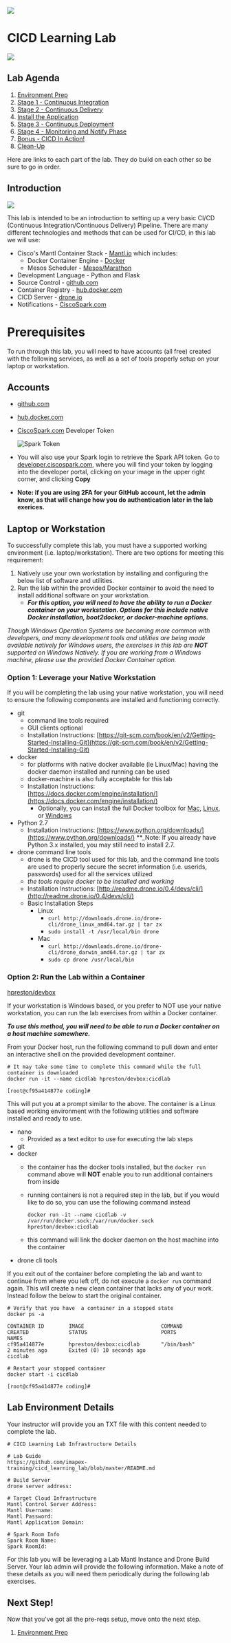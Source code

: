 [item]: # (slide)

![](http://imapex.io/images/imapex_standing_text_sm.png)

[item]: # (/slide)

[item]: # (slide)

# CICD Learning Lab

![](images/stage_final_diagram.png)


[item]: # (/slide)

[item]: # (slide)

## Lab Agenda

1. [Environment Prep](environment_prep.md)
2. [Stage 1 - Continuous Integration](cicd_stage_1.md)
3. [Stage 2 - Continuous Delivery](cicd_stage_2.md)
4. [Install the Application](app_install.md)
5. [Stage 3 - Continuous Deployment](cicd_stage_3.md)
6. [Stage 4 - Monitoring and Notify Phase](notify_phase.md)
7. [Bonus - CICD In Action!](bonus.md)
8. [Clean-Up](cleanup.md)

[item]: # (/slide)

Here are links to each part of the lab.  They do build on each other so be sure to go in order.

[item]: # (slide)

## Introduction

![](images/labcomponents.png)

[item]: # (/slide)

This lab is intended to be an introduction to setting up a very basic CI/CD (Continuous Integration/Continuous Delivery) Pipeline.  There are many different technologies and methods that can be used for CI/CD, in this lab we will use:

* Cisco's Mantl Container Stack - [Mantl.io](http://mantl.io) which includes:
  * Docker Container Engine - [Docker](http://www.docker.com)
  * Mesos Scheduler - [Mesos/Marathon](http://mesos.apache.org)
* Development Language - Python and Flask
* Source Control - [github.com](https://github.com)
* Container Registry - [hub.docker.com](http://hub.docker.com)
* CICD Server - [drone.io](http://drone.io)
* Notifications - [CiscoSpark.com](http://CiscoSpark.com)

[item]: # (slide)

# Prerequisites

[item]: # (/slide)

To run through this lab, you will need to have accounts (all free) created with the following services, as well as a set of tools properly setup on your laptop or workstation.

[item]: # (slide)

## Accounts

* [github.com](https://github.com)
* [hub.docker.com](http://hub.docker.com)
* [CiscoSpark.com](http://CiscoSpark.com) Developer Token

    ![Spark Token](images/spark_token.png)

[item]: # (/slide)

* You will also use your Spark login to retrieve the Spark API token. Go to [developer.ciscospark.com](http://developer.ciscospark.com), where you will find your token by logging into the developer portal, clicking on your image in the upper right corner, and clicking **Copy**

* **Note: if you are using 2FA for your GitHub account, let the admin know, as that will change how you do authentication later in the lab exerices.**


[item]: # (slide)

## Laptop or Workstation

[item]: # (/slide)

To successfully complete this lab, you must have a supported working environment (i.e. laptop/workstation).  There are two options for meeting this requirement:

1. Natively use your own workstation by installing and configuring the below list of software and utilities.
2. Run the lab within the provided Docker container to avoid the need to install additional software on your workstation.
   * **_For this option, you will need to have the ability to run a Docker container on your workstation.  Options for this include native Docker installation, boot2docker, or docker-machine options._**

_Though Windows Operation Systems are becoming more common with developers, and many development tools and utilities are being made available natively for Windows users, the exercises in this lab are **NOT** supported on Windows Natively.  If you are working from a Windows machine, please use the provided Docker Container option._

[item]: # (slide)

### Option 1: Leverage your Native Workstation

[item]: # (/slide)

If you will be completing the lab using your native workstation, you will need to ensure the following components are installed and functioning correctly.

* git
  * command line tools required
  * GUI clients optional
  * Installation Instructions: [https://git-scm.com/book/en/v2/Getting-Started-Installing-Git](https://git-scm.com/book/en/v2/Getting-Started-Installing-Git)
* docker
  * for platforms with native docker available (ie Linux/Mac) having the docker daemon installed and running can be used
  * docker-machine is also fully acceptable for this lab
  * Installation Instructions: [https://docs.docker.com/engine/installation/](https://docs.docker.com/engine/installation/)
    * Optionally, you can install the full Docker toolbox for [Mac](https://docs.docker.com/v1.10/mac/), [Linux](https://docs.docker.com/v1.10/linux/), or [Windows](https://docs.docker.com/v1.10/windows/)
* Python 2.7
  * Installation Instructions: [https://www.python.org/downloads/](https://www.python.org/downloads/)
  **_Note: If you already have Python 3.x installed, you may still need to install 2.7.
* drone command line tools
  * drone is the CICD tool used for this lab, and the command line tools are used to properly secure the secret information (i.e. userids, passwords) used for all the services utilized
  * _the tools require docker to be installed and working_
  * Installation Instructions: [http://readme.drone.io/0.4/devs/cli/](http://readme.drone.io/0.4/devs/cli/) 
  * Basic Installation Steps
    * Linux
      * `curl http://downloads.drone.io/drone-cli/drone_linux_amd64.tar.gz | tar zx`
      * `sudo install -t /usr/local/bin drone`
    * Mac
      * `curl http://downloads.drone.io/drone-cli/drone_darwin_amd64.tar.gz | tar zx`
      * `sudo cp drone /usr/local/bin`

[item]: # (slide)

### Option 2: Run the Lab within a Container

[hpreston/devbox](https://hub.docker.com/r/hpreston/devbox)

[item]: # (/slide)

If your workstation is Windows based, or you prefer to NOT use your native workstation, you can run the lab exercises from within a Docker container.  

**_To use this method, you will need to be able to run a Docker container on a host machine somewhere._**

From your Docker host, run the following command to pull down and enter an interactive shell on the provided development container.

[item]: # (slide)

```
# It may take some time to complete this command while the full container is downloaded
docker run -it --name cicdlab hpreston/devbox:cicdlab

[root@cf95a414877e coding]#

```

[item]: # (/slide)

This will put you at a prompt similar to the above.  The container is a Linux based working environment with the following utilities and software installed and ready to use.

* nano 
	* Provided as a text editor to use for executing the lab steps
* git
* docker
  * the container has the docker tools installed, but the `docker run` command above will **NOT** enable you to run additional containers from inside
  * running containers is not a required step in the lab, but if you would like to do so, you can use the following command instead

    ```
    docker run -it --name cicdlab -v /var/run/docker.sock:/var/run/docker.sock hpreston/devbox:cicdlab
    ```

  * this command will link the docker daemon on the host machine into the container
* drone cli tools

If you exit out of the container before completing the lab and want to continue from where you left off, do not execute a `docker run` command again.  This will create a new clean container that lacks any of your work.  Instead follow the below to start the original container.

```
# Verify that you have  a container in a stopped state
docker ps -a

CONTAINER ID        IMAGE                         COMMAND             CREATED             STATUS                        PORTS               NAMES
cf95a414877e        hpreston/devbox:cicdlab       "/bin/bash"         2 minutes ago       Exited (0) 10 seconds ago                         cicdlab

# Restart your stopped container
docker start -i cicdlab

[root@cf95a414877e coding]#
```

[item]: # (slide)

## Lab Environment Details

Your instructor will provide you an TXT file with this content needed to complete the lab.  

```
# CICD Learning Lab Infrastructure Details

# Lab Guide 
https://github.com/imapex-training/cicd_learning_lab/blob/master/README.md

# Build Server
drone server address: 

# Target Cloud Infrastructure
Mantl Control Server Address: 
Mantl Username: 
Mantl Password: 
Mantl Application Domain: 

# Spark Room Info
Spark Room Name: 
Spark RoomId: 
```

[item]: # (/slide)

For this lab you will be leveraging a Lab Mantl Instance and Drone Build Server.  Your lab admin will provide the following information.  Make a note of these details as you will need them periodically during the following lab exercises.

[item]: # (slide)

## Next Step!

Now that you've got all the pre-reqs setup, move onto the next step.

1. [Environment Prep](environment_prep.md)

[item]: # (/slide)

